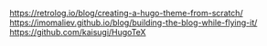 https://retrolog.io/blog/creating-a-hugo-theme-from-scratch/
https://imomaliev.github.io/blog/building-the-blog-while-flying-it/
https://github.com/kaisugi/HugoTeX